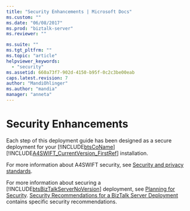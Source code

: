 ```yaml
---
title: "Security Enhancements | Microsoft Docs"
ms.custom: ""
ms.date: "06/08/2017"
ms.prod: "biztalk-server"
ms.reviewer: ""

ms.suite: ""
ms.tgt_pltfrm: ""
ms.topic: "article"
helpviewer_keywords: 
  - "security"
ms.assetid: 660a73f7-902d-4150-b95f-0c2c3be00eab
caps.latest.revision: 7
author: "MandiOhlinger"
ms.author: "mandia"
manager: "anneta"
---
```

# Security Enhancements
Each step of this deployment guide has been designed as a secure deployment for your [!INCLUDE[btsCoName](../../includes/btsconame-md.md)][!INCLUDE[A4SWIFT_CurrentVersion_FirstRef](../../includes/a4swift-currentversion-firstref-md.md)] installation.  
  
 For more information about A4SWIFT security, see [Security and privacy standards](../../adapters-and-accelerators/accelerator-swift/security-and-privacy-standards.md).
  
 For more information about securing a [!INCLUDE[btsBizTalkServerNoVersion](../../includes/btsbiztalkservernoversion-md.md)] deployment, see [Planning for Security](../../core/planning-for-security.md). [Security Recommendations for a BizTalk Server Deployment](../../core/security-recommendations-for-a-biztalk-server-deployment.md) contains specific security recommendations.